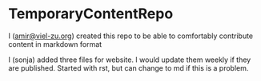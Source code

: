 # TemporaryContentRepo
I (amir@viel-zu.org) created this repo to be able to comfortably contribute content in markdown format

I (sonja) added three files for website. I would update them weekly if they are published. Started with rst, but can change to md if this is a problem.
